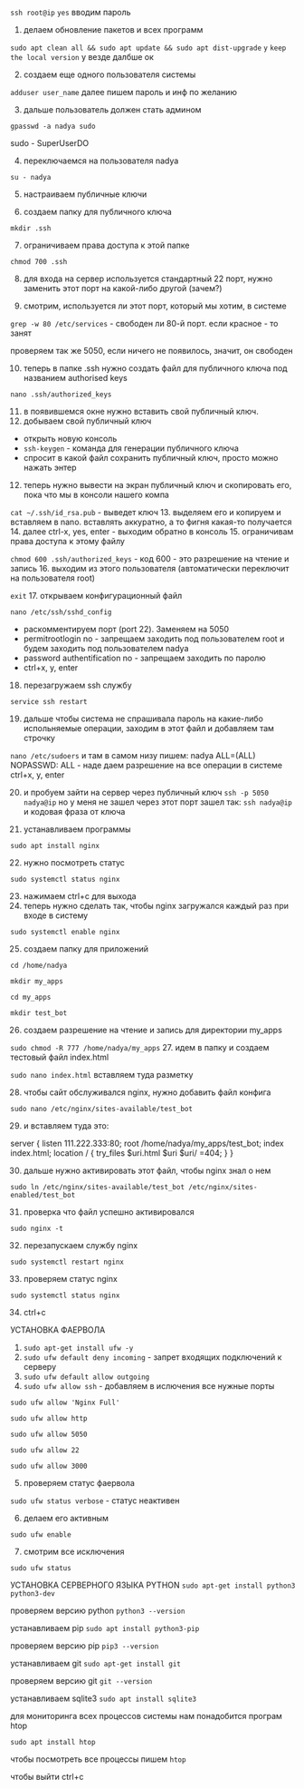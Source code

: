 `ssh root@ip`
`yes`
вводим пароль
1. делаем обновление пакетов и всех программ

`sudo apt clean all && sudo apt update && sudo apt dist-upgrade`
`y`
`keep the local version` y
везде далбше ок

2. создаем еще одного пользователя системы

`adduser user_name`
далее пишем пароль и инф по желанию

3. дальше пользователь должен стать админом

`gpasswd -a nadya sudo`

sudo - SuperUserDO

4. переключаемся на пользователя nadya

`su - nadya`

5. настраиваем публичные ключи

6. создаем папку для публичного ключа

`mkdir .ssh`

7. ограничиваем права доступа к этой папке

`chmod 700 .ssh`

8. для входа на сервер используется стандартный 22 порт, нужно заменить этот порт на какой-либо другой (зачем?)

9. смотрим, используется ли этот порт, который мы хотим, в системе

`grep -w 80 /etc/services` - свободен ли 80-й порт. если красное - то занят

проверяем так же 5050, если ничего не появилось, значит, он свободен

10. теперь в папке .ssh нужно создать файл для публичного ключа под названием authorised keys

`nano .ssh/authorized_keys`

11. в появившемся окне нужно вставить свой публичный ключ.
12. добываем свой публичный ключ

- открыть новую консоль
- `ssh-keygen` - команда для генерации публичного ключа
- спросит в какой файл сохранить публичный ключ, просто можно нажать энтер

12. теперь нужно вывести на экран публичный ключ и скопировать его, пока что мы в консоли нашего компа

`cat ~/.ssh/id_rsa.pub` - выведет ключ
13. выделяем его и копируем и вставляем в nano. вставлять аккуратно, а то фигня какая-то получается
14. далее ctrl-x, yes, enter - выходим обратно в консоль
15. ограничивам права доступа к этому файлу

`chmod 600 .ssh/authorized_keys` - код 600 - это разрешение на чтение и запись
16. выходим из этого пользователя (автоматически переключит на пользователя root)

`exit`
17. открываем конфигурационный файл

`nano /etc/ssh/sshd_config`
- раскомментируем порт (port 22). Заменяем на 5050
- permitrootlogin no - запрещаем заходить под пользователем root и будем заходить под пользователем nadya
- password authentification no - запрещаем заходить по паролю
- ctrl+x, y, enter

18. перезагружаем ssh службу

`service ssh restart`

19. дальше чтобы система не спрашивала пароль на какие-либо испольняемые операции, заходим в этот файл и добавляем там строчку

`nano /etc/sudoers`
и там в самом низу пишем:
nadya ALL=(ALL) NOPASSWD: ALL - наде даем разрешение на все операции в системе
ctrl+x, y, enter

20. и пробуем зайти на сервер через публичный ключ
`ssh -p 5050 nadya@ip`
но у меня не зашел через этот порт
зашел так:
`ssh nadya@ip`
и кодовая фраза от ключа

21. устанавливаем программы

`sudo apt install nginx`

22. нужно посмотреть статус

`sudo systemctl status nginx`

23. нажимаем ctrl+c для выхода
24. теперь нужно сделать так, чтобы nginx загружался каждый раз при входе в систему

`sudo systemctl enable nginx`

25. создаем папку для приложений

`cd /home/nadya`

`mkdir my_apps`

`cd my_apps`

`mkdir test_bot`

26. создаем разрешение на чтение и запись для директории my_apps

`sudo chmod -R 777 /home/nadya/my_apps`
27. идем в папку и создаем тестовый файл index.html

`sudo nano index.html`
вставляем туда разметку

28. чтобы сайт обслуживался nginx, нужно добавить файл конфига

`sudo nano /etc/nginx/sites-available/test_bot`

29. и вставляем туда это:

server {
        listen 111.222.333:80;
        root /home/nadya/my_apps/test_bot;
        index index.html;
        location / {
                  try_files $uri.html $uri $uri/ =404;
                  }
       }
       
30. дальше нужно активировать этот файл, чтобы nginx знал о нем

`sudo ln /etc/nginx/sites-available/test_bot /etc/nginx/sites-enabled/test_bot`

31. проверка что файл успешно активировался

`sudo nginx -t`

32. перезапускаем службу nginx

`sudo systemctl restart nginx`

33. проверяем статус nginx

`sudo systemctl status nginx`

34. ctrl+c

УСТАНОВКА ФАЕРВОЛА

1. `sudo apt-get install ufw -y`
2. `sudo ufw default deny incoming` - запрет входящих подключений к серверу
3. `sudo ufw default allow outgoing`
4. `sudo ufw allow ssh` - добавляем в ислючения все нужные порты

`sudo ufw allow 'Nginx Full'`

`sudo ufw allow http`

`sudo ufw allow 5050`

`sudo ufw allow 22`

`sudo ufw allow 3000`

5. проверяем статус фаервола

`sudo ufw status verbose` - статус неактивен

6. делаем его активным

`sudo ufw enable`

7. смотрим все исключения

`sudo ufw status`

УСТАНОВКА СЕРВЕРНОГО ЯЗЫКА
PYTHON
`sudo apt-get install python3 python3-dev`

проверяем версию python
`python3 --version`

устанавливаем pip
`sudo apt install python3-pip`

проверяем версию pip
`pip3 --version`

устанавливаем git
`sudo apt-get install git`

проверяем версию git
`git --version`

устанавливаем sqlite3
`sudo apt install sqlite3`

для мониторинга всех процессов системы нам понадобится програм htop

`sudo apt install htop`

чтобы посмотреть все процессы пишем 
`htop`

чтобы выйти ctrl+c

